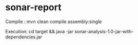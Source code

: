 # sonar-report

Compile : mvn clean compile assembly:single

Execution: cd target && java -jar sonar-analysis-1.0-jar-with-dependencies.jar